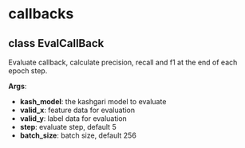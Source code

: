 # callbacks

## class EvalCallBack

Evaluate callback, calculate precision, recall and f1 at the end of each epoch step.

__Args__:

- **kash_model**: the kashgari model to evaluate
- **valid_x**: feature data for evaluation
- **valid_y**: label data for evaluation
- **step**: evaluate step, default 5
- **batch_size**: batch size, default 256
